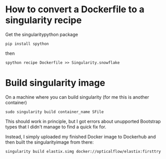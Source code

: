 # How to convert a Dockerfile to a singularity recipe


Get the singularitypython package
```
pip install spython
```

then

```
spython recipe Dockerfile >> Singularity.snowflake
```

# Build singularity image

On a machine where you can build singularity (for me this is another container)

```
sudo singularity build container_name SFile
``` 

This should work in principle, but I got errors about unupported Bootstrap types
that I didn't manage to find a quick fix for.

Instead, I simply uploaded my finished Docker image to Dockerhub
and then built the singularityimage from there:

```
singularity build elastix.simg docker://opticalflow/elastix:firsttry
```